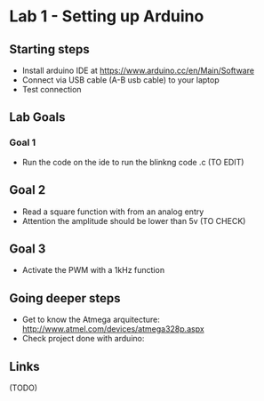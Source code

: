 # Lab 1 - Setting up Arduino


## Starting steps

* Install arduino IDE at  https://www.arduino.cc/en/Main/Software
* Connect via USB cable (A-B usb cable) to your laptop
* Test connection


## Lab Goals

### Goal 1
* Run the code on the ide to run the blinkng code .c (TO EDIT)

## Goal 2

* Read a square function with  from an analog entry 
* Attention the amplitude should be lower than 5v (TO CHECK)

## Goal 3
* Activate the PWM with a 1kHz function


## Going deeper steps
* Get to know the Atmega arquitecture: http://www.atmel.com/devices/atmega328p.aspx
* Check project done with arduino: 

## Links

(TODO)




